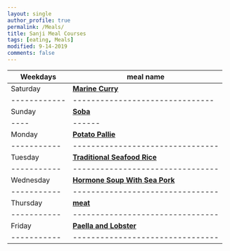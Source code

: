 ```yaml
---
layout: single
author_profile: true
permalink: /Meals/
title: Sanji Meal Courses
tags: [eating, Meals]
modified: 9-14-2019
comments: false
---
```



|**Weekdays**| **meal name**                 |
|------------|-------------------------------|
|Saturday| **<a href="">Marine Curry</a>** |
|------------|-------------------------------|
|Sunday| **<a href="/ds98/">Soba</a>** |
|----|------|--------------------------------|
|Monday| **<a href="/ds98/">Potato Pallie</a>** |
|-----------|--------------------------------|
|Tuesday| **<a href="/ad97/">Traditional Seafood Rice</a>** |
|-----------|--------------------------------|
|Wednesday| **<a href="/ap97/">Hormone Soup With Sea Pork</a>** |
|-----------|--------------------------------|
|Thursday| **<a href="/nlp97/">meat</a>** |
|-----------|--------------------------------|
|Friday| **<a href="/ds97/">Paella and Lobster</a>** |
|-----------|--------------------------------|
